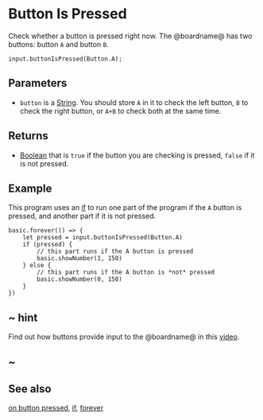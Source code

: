 # Button Is Pressed

Check whether a button is pressed right now. The @boardname@ has two buttons: button `A` and button `B`.

```sig
input.buttonIsPressed(Button.A);
```

## Parameters

* ``button`` is a [String](/types/string). You should store `A` in it to check the left button, `B` to check the right button, or `A+B` to check both at the same time.

## Returns

* [Boolean](/blocks/logic/boolean) that is `true` if the button you are checking is pressed, `false` if it is not pressed.

## Example

This program uses an [if](/blocks/logic/if) to run 
one part of the program if the `A` button is pressed, and 
another part if it is not pressed.

```blocks
basic.forever(() => {
    let pressed = input.buttonIsPressed(Button.A)
    if (pressed) {
        // this part runs if the A button is pressed
        basic.showNumber(1, 150)
    } else {
        // this part runs if the A button is *not* pressed
        basic.showNumber(0, 150)
    }
})
```

## ~ hint

Find out how buttons provide input to the @boardname@ in this [video](https://www.youtube.com/watch?v=t_Qujjd_38o).

## ~

## See also

[on button pressed](/reference/input/on-button-pressed), [if](/blocks/logic/if), [forever](/reference/basic/forever)

